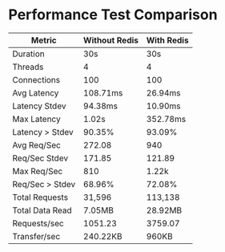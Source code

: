 # Performance Test Comparison

| Metric          | Without Redis            | With Redis                |
|-----------------|--------------------------|---------------------------|
| Duration        | 30s                      | 30s                       |
| Threads         | 4                        | 4                         |
| Connections     | 100                      | 100                       |
| Avg Latency     | 108.71ms                 | 26.94ms                   |
| Latency Stdev   | 94.38ms                  | 10.90ms                   |
| Max Latency     | 1.02s                    | 352.78ms                  |
| Latency > Stdev | 90.35%                   | 93.09%                    |
| Avg Req/Sec     | 272.08                   | 940                       |
| Req/Sec Stdev   | 171.85                   | 121.89                    |
| Max Req/Sec     | 810                      | 1.22k                     |
| Req/Sec > Stdev | 68.96%                   | 72.08%                    |
| Total Requests  | 31,596                   | 113,138                   |
| Total Data Read | 7.05MB                   | 28.92MB                   |
| Requests/sec    | 1051.23                  | 3759.07                   |
| Transfer/sec    | 240.22KB                 | 960KB                     |